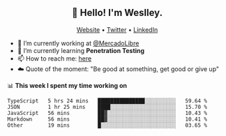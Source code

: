 <h2 align="center">👋 Hello! I'm Weslley.</h2>
<p align="center">
  <a href="http://weslleyneri.com.br">Website</a> •
  <a href="https://twitter.com/Weslley_Neri">Twitter</a> •
  <a href="https://www.linkedin.com/in/weslley-neri-3658908b">LinkedIn</a>
</p>


- 🔭 I’m currently working at [@MercadoLibre](https://github.com/mercadolibre)
- 🌱 I’m currently learning **Penetration Testing**
- 📫 How to reach me: [here](mailto:weslley39@gmail.com)
- ☁️ Quote of the moment: "Be good at something, get good or give up"

📊 **This week I spent my time working on**
<!--START_SECTION:waka-->

```text
TypeScript   5 hrs 24 mins   ███████████████░░░░░░░░░░   59.64 %
JSON         1 hr 25 mins    ████░░░░░░░░░░░░░░░░░░░░░   15.70 %
JavaScript   56 mins         ██▓░░░░░░░░░░░░░░░░░░░░░░   10.43 %
Markdown     56 mins         ██▓░░░░░░░░░░░░░░░░░░░░░░   10.41 %
Other        19 mins         █░░░░░░░░░░░░░░░░░░░░░░░░   03.65 %
```

<!--END_SECTION:waka-->

<!-- Inspired by https://github.com/gruselhaus/gruselhaus -->